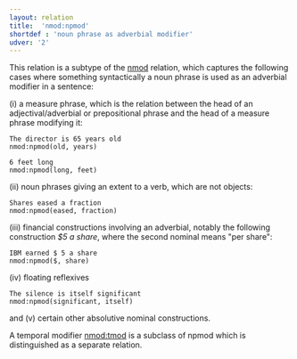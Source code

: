 ```yaml
---
layout: relation
title:  'nmod:npmod'
shortdef : 'noun phrase as adverbial modifier'
udver: '2'
---
```


This relation is a subtype of the [nmod]() relation, which captures
the following cases where something syntactically a noun phrase is
used as an adverbial modifier in a sentence:


(i) a measure phrase, which is the relation between the head of an adjectival/adverbial or prepositional phrase and the head of a measure phrase modifying it:

~~~ sdparse
The director is 65 years old
nmod:npmod(old, years)
~~~

~~~ sdparse
6 feet long
nmod:npmod(long, feet)
~~~


(ii) noun phrases giving an extent to a verb, which are not objects:

~~~ sdparse
Shares eased a fraction
nmod:npmod(eased, fraction)
~~~


(iii) financial constructions involving an adverbial, notably the following construction *$5 a share*, where the second nominal means "per share":

~~~ sdparse
IBM earned $ 5 a share
nmod:npmod($, share)
~~~


(iv) floating reflexives

~~~ sdparse
The silence is itself significant
nmod:npmod(significant, itself)
~~~

and (v) certain other absolutive nominal constructions.

A temporal modifier [nmod:tmod]() is a subclass of npmod which is
distinguished as a separate relation.
<!-- Interlanguage links updated Pá kvě 14 11:09:11 CEST 2021 -->
